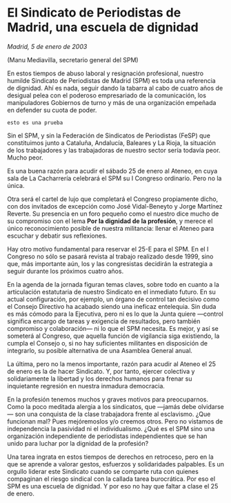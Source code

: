# El Sindicato de Periodistas de Madrid, una escuela de dignidad

*Madrid, 5 de enero de 2003*

(Manu Mediavilla, secretario general del SPM)

En estos tiempos de abuso laboral y resignación profesional, nuestro humilde Sindicato de Periodistas de Madrid (SPM) es toda una referencia de dignidad. Ahí es nada, seguir dando la tabarra al cabo de cuatro años de desigual pelea con el poderoso empresariado de la comunicación, los manipuladores Gobiernos de turno y más de una organización empeñada en defender su cuota de poder.

`esto es una prueba`

Sin el SPM, y sin la Federación de Sindicatos de Periodistas (FeSP) que constituimos junto a Cataluña, Andalucía, Baleares y La Rioja, la situación de los trabajadores y las trabajadoras de nuestro sector sería todavía peor. Mucho peor.

Es una buena razón para acudir el sábado 25 de enero al Ateneo, en cuya sala de La Cacharrería celebrará el SPM su I Congreso ordinario. Pero no la única.

Otra será el cartel de lujo que completará el Congreso propiamente dicho, con dos invitados de excepción como José Vidal-Beneyto y Jorge Martínez Reverte. Su presencia en un foro pequeño como el nuestro dice mucho de su compromiso con el lema **Por la dignidad de la profesión**, y merece el único reconocimiento posible de nuestra militancia: llenar el Ateneo para escuchar y debatir sus reflexiones.

Hay otro motivo fundamental para reservar el 25-E para el SPM. En el I Congreso no sólo se pasará revista al trabajo realizado desde 1999, sino que, más importante aún, los y las congresistas decidirán la estrategia a seguir durante los próximos cuatro años.

En la agenda de la jornada figuran temas claves, sobre todo en cuanto a la articulación estatutaria de nuestro Sindicato en el inmediato futuro. En su actual configuración, por ejemplo, un órgano de control tan decisivo como el Consejo Directivo ha acabado siendo una ineficaz entelequia. Sin duda es más cómodo para la Ejecutiva, pero ni es lo que la Junta quiere —control significa encargo de tareas y exigencia de resultados, pero también compromiso y colaboración— ni lo que el SPM necesita. Es mejor, y así se someterá al Congreso, que aquella función de vigilancia siga existiendo, la cumpla el Consejo o, si no hay suficientes militantes en disposición de integrarlo, su posible alternativa de una Asamblea General anual.

La última, pero no la menos importante, razón para acudir al Ateneo el 25 de enero es la de hacer Sindicato. Y, por tanto, ejercer colectiva y solidariamente la libertad y los derechos humanos para frenar su inquietante regresión en nuestra inmadura democracia.

En la profesión tenemos muchos y graves motivos para preocuparnos. Como la poco meditada alergia a los sindicatos, que —jamás debe olvidarse— son una conquista de la clase trabajadora frente al esclavismo. ¿Que funcionan mal? Pues mejóremoslos y/o creemos otros. Pero no vistamos de independencia la pasividad ni el individualismo. ¿Qué es el SPM sino una organización independiente de periodistas independientes que se han unido para luchar por la dignidad de la profesión?

Una tarea ingrata en estos tiempos de derechos en retroceso, pero en la que se aprende a valorar gestos, esfuerzos y solidaridades palpables. Es un orgullo liderar este Sindicato cuando se comparte ruta con quienes compaginan el riesgo sindical con la callada tarea burocrática. Por eso el SPM es una escuela de dignidad. Y por eso no hay que faltar a clase el 25 de enero.
